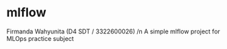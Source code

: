 # mlflow
Firmanda Wahyunita (D4 SDT / 3322600026) /n
A simple mlflow project for MLOps practice subject
